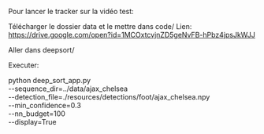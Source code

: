 Pour lancer le tracker sur la vidéo test:

Télécharger le dossier data et le mettre dans code/
Lien: https://drive.google.com/open?id=1MCOxtcvjnZD5geNvFB-hPbz4jpsJkWJJ


Aller dans deepsort/

Executer: 


python deep_sort_app.py \
    --sequence_dir=../data/ajax_chelsea \
    --detection_file=./resources/detections/foot/ajax_chelsea.npy \
    --min_confidence=0.3 \
    --nn_budget=100 \
    --display=True
